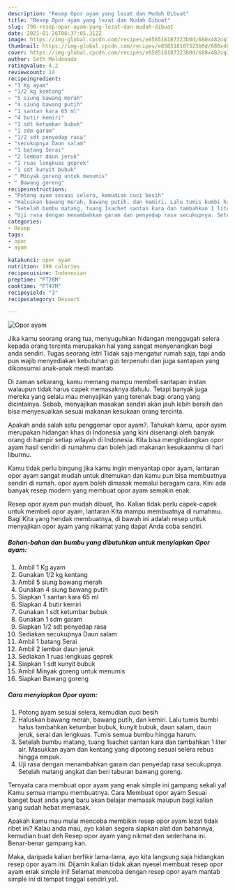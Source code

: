 ```yaml
---
description: "Resep Opor ayam yang lezat dan Mudah Dibuat"
title: "Resep Opor ayam yang lezat dan Mudah Dibuat"
slug: 790-resep-opor-ayam-yang-lezat-dan-mudah-dibuat
date: 2021-01-26T06:37:05.312Z
image: https://img-global.cpcdn.com/recipes/e858518107323b0d/680x482cq70/opor-ayam-foto-resep-utama.jpg
thumbnail: https://img-global.cpcdn.com/recipes/e858518107323b0d/680x482cq70/opor-ayam-foto-resep-utama.jpg
cover: https://img-global.cpcdn.com/recipes/e858518107323b0d/680x482cq70/opor-ayam-foto-resep-utama.jpg
author: Seth Maldonado
ratingvalue: 4.2
reviewcount: 14
recipeingredient:
- "1 Kg ayam"
- "1/2 kg kentang"
- "5 siung bawang merah"
- "4 siung bawang putih"
- "1 santan kara 65 ml"
- "4 butir kemiri"
- "1 sdt ketumbar bubuk"
- "1 sdm garam"
- "1/2 sdt penyedap rasa"
- "secukupnya Daun salam"
- "1 batang Serai"
- "2 lembar daun jeruk"
- "1 ruas lengkuas geprek"
- "1 sdt kunyit bubuk"
- " Minyak goreng untuk menumis"
- " Bawang goreng"
recipeinstructions:
- "Potong ayam sesuai selera, kemudian cuci besih"
- "Haluskan bawang merah, bawang putih, dan kemiri. Lalu tumis bumbi halus tambahkan ketumbar bubuk, kunyit bubuk, daun salam, daun jeruk, serai dan lengkuas. Tumis semua bumbu hingga harum."
- "Setelah bumbu matang, tuang 1sachet santan kara dan tambahkan 1 liter air. Masukkan ayam dan kentang yang dipotong sesuai selera rebus hingga empuk."
- "Uji rasa dengan menambahkan garam dan penyedap rasa secukupnya. Setelah matang angkat dan beri taburan bawang goreng."
categories:
- Resep
tags:
- opor
- ayam

katakunci: opor ayam 
nutrition: 199 calories
recipecuisine: Indonesian
preptime: "PT28M"
cooktime: "PT47M"
recipeyield: "3"
recipecategory: Dessert

---
```



![Opor ayam](https://img-global.cpcdn.com/recipes/e858518107323b0d/680x482cq70/opor-ayam-foto-resep-utama.jpg)

Jika kamu seorang orang tua, menyuguhkan hidangan menggugah selera kepada orang tercinta merupakan hal yang sangat menyenangkan bagi anda sendiri. Tugas seorang istri Tidak saja mengatur rumah saja, tapi anda pun wajib menyediakan kebutuhan gizi terpenuhi dan juga santapan yang dikonsumsi anak-anak mesti mantab.

Di zaman  sekarang, kamu memang mampu membeli santapan instan walaupun tidak harus capek memasaknya dahulu. Tetapi banyak juga mereka yang selalu mau menyajikan yang terenak bagi orang yang dicintainya. Sebab, menyajikan masakan sendiri akan jauh lebih bersih dan bisa menyesuaikan sesuai makanan kesukaan orang tercinta. 



Apakah anda salah satu penggemar opor ayam?. Tahukah kamu, opor ayam merupakan hidangan khas di Indonesia yang kini disenangi oleh banyak orang di hampir setiap wilayah di Indonesia. Kita bisa menghidangkan opor ayam hasil sendiri di rumahmu dan boleh jadi makanan kesukaanmu di hari liburmu.

Kamu tidak perlu bingung jika kamu ingin menyantap opor ayam, lantaran opor ayam sangat mudah untuk ditemukan dan kamu pun bisa membuatnya sendiri di rumah. opor ayam boleh dimasak memalui beragam cara. Kini ada banyak resep modern yang membuat opor ayam semakin enak.

Resep opor ayam pun mudah dibuat, lho. Kalian tidak perlu capek-capek untuk membeli opor ayam, lantaran Kita mampu membuatnya di rumahmu. Bagi Kita yang hendak membuatnya, di bawah ini adalah resep untuk menyajikan opor ayam yang nikamat yang dapat Anda coba sendiri.

<!--inarticleads1-->

##### Bahan-bahan dan bumbu yang dibutuhkan untuk menyiapkan Opor ayam:

1. Ambil 1 Kg ayam
1. Gunakan 1/2 kg kentang
1. Ambil 5 siung bawang merah
1. Gunakan 4 siung bawang putih
1. Siapkan 1 santan kara 65 ml
1. Siapkan 4 butir kemiri
1. Gunakan 1 sdt ketumbar bubuk
1. Gunakan 1 sdm garam
1. Siapkan 1/2 sdt penyedap rasa
1. Sediakan secukupnya Daun salam
1. Ambil 1 batang Serai
1. Ambil 2 lembar daun jeruk
1. Sediakan 1 ruas lengkuas geprek
1. Siapkan 1 sdt kunyit bubuk
1. Ambil  Minyak goreng untuk menumis
1. Siapkan  Bawang goreng




<!--inarticleads2-->

##### Cara menyiapkan Opor ayam:

1. Potong ayam sesuai selera, kemudian cuci besih
1. Haluskan bawang merah, bawang putih, dan kemiri. Lalu tumis bumbi halus tambahkan ketumbar bubuk, kunyit bubuk, daun salam, daun jeruk, serai dan lengkuas. Tumis semua bumbu hingga harum.
1. Setelah bumbu matang, tuang 1sachet santan kara dan tambahkan 1 liter air. Masukkan ayam dan kentang yang dipotong sesuai selera rebus hingga empuk.
1. Uji rasa dengan menambahkan garam dan penyedap rasa secukupnya. Setelah matang angkat dan beri taburan bawang goreng.




Ternyata cara membuat opor ayam yang enak simple ini gampang sekali ya! Kamu semua mampu membuatnya. Cara Membuat opor ayam Sesuai banget buat anda yang baru akan belajar memasak maupun bagi kalian yang sudah hebat memasak.

Apakah kamu mau mulai mencoba membikin resep opor ayam lezat tidak ribet ini? Kalau anda mau, ayo kalian segera siapkan alat dan bahannya, kemudian buat deh Resep opor ayam yang nikmat dan sederhana ini. Benar-benar gampang kan. 

Maka, daripada kalian berfikir lama-lama, ayo kita langsung saja hidangkan resep opor ayam ini. Dijamin kalian tiidak akan nyesel membuat resep opor ayam enak simple ini! Selamat mencoba dengan resep opor ayam mantab simple ini di tempat tinggal sendiri,ya!.

